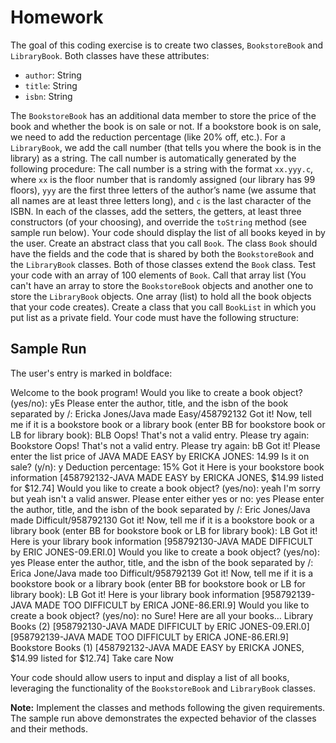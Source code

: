 # Homework

The goal of this coding exercise is to create two classes, `BookstoreBook` and `LibraryBook`. Both classes have these attributes:

- `author`: String
- `title`: String
- `isbn`: String

The `BookstoreBook` has an additional data member to store the price of the book and whether the book is on sale or not. If a bookstore book is on sale, we need to add the reduction percentage (like 20% off, etc.). For a `LibraryBook`, we add the call number (that tells you where the book is in the library) as a string. The call number is automatically generated by the following procedure: The call number is a string with the format `xx.yyy.c`, where `xx` is the floor number that is randomly assigned (our library has 99 floors), `yyy` are the first three letters of the author’s name (we assume that all names are at least three letters long), and `c` is the last character of the ISBN.
In each of the classes, add the setters, the getters, at least three constructors (of your choosing), and override the `toString` method (see sample run below). Your code should display the list of all books keyed in by the user.
Create an abstract class that you call `Book`. The class `Book` should have the fields and the code that is shared by both the `BookstoreBook` and the `LibraryBook` classes. Both of those classes extend the `Book` class. Test your code with an array of 100 elements of `Book`. Call that array list (You can't have an array to store the `BookstoreBook` objects and another one to store the `LibraryBook` objects. One array (list) to hold all the book objects that your code creates).
Create a class that you call `BookList` in which you put list as a private field. Your code must have the following structure:

## Sample Run

The user's entry is marked in boldface:

Welcome to the book program!
Would you like to create a book object? (yes/no): yEs
Please enter the author, title, and the isbn of the book separated by /: Ericka Jones/Java made Easy/458792132
Got it!
Now, tell me if it is a bookstore book or a library book (enter BB for bookstore book or LB for library book): BLB
Oops! That's not a valid entry. Please try again: Bookstore
Oops! That's not a valid entry. Please try again: bB
Got it!
Please enter the list price of JAVA MADE EASY by ERICKA JONES: 14.99
Is it on sale? (y/n): y
Deduction percentage: 15%
Got it
Here is your bookstore book information
[458792132-JAVA MADE EASY by ERICKA JONES, $14.99 listed for $12.74]
Would you like to create a book object? (yes/no): yeah
I'm sorry but yeah isn't a valid answer. Please enter either yes or no: yes
Please enter the author, title, and the isbn of the book separated by /: Eric Jones/Java made Difficult/958792130
Got it!
Now, tell me if it is a bookstore book or a library book (enter BB for bookstore book or LB for library book): LB
Got it!
Here is your library book information
[958792130-JAVA MADE DIFFICULT by ERIC JONES-09.ERI.0]
Would you like to create a book object? (yes/no): yes
Please enter the author, title, and the isbn of the book separated by /: Erica Jone/Java made too Difficult/958792139
Got it!
Now, tell me if it is a bookstore book or a library book (enter BB for bookstore book or LB for library book): LB
Got it!
Here is your library book information
[958792139-JAVA MADE TOO DIFFICULT by ERICA JONE-86.ERI.9]
Would you like to create a book object? (yes/no): no
Sure!
Here are all your books…
Library Books (2)
[958792130-JAVA MADE DIFFICULT by ERIC JONES-09.ERI.0]
[958792139-JAVA MADE TOO DIFFICULT by ERICA JONE-86.ERI.9]
Bookstore Books (1)
[458792132-JAVA MADE EASY by ERICKA JONES, $14.99 listed for $12.74]
Take care Now


Your code should allow users to input and display a list of all books, leveraging the functionality of the `BookstoreBook` and `LibraryBook` classes.

**Note:** Implement the classes and methods following the given requirements. The sample run above demonstrates the expected behavior of the classes and their methods.
